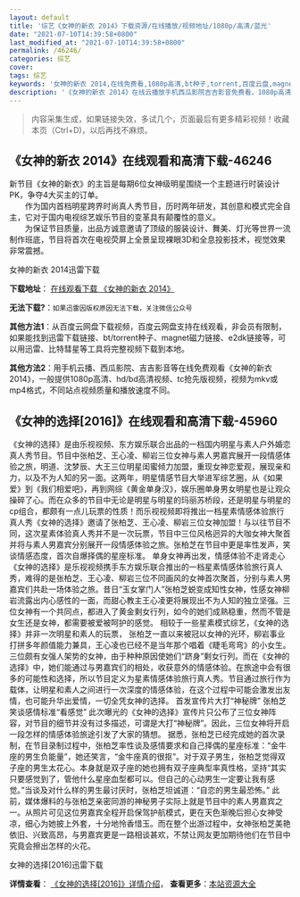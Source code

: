 ```yaml
---
layout: default
title: '综艺《女神的新衣 2014》下载资源/在线播放/视频地址/1080p/高清/蓝光'
date: "2021-07-10T14:39:58+0800"
last_modified_at: "2021-07-10T14:39:58+0800"
permalink: /46246/
categories: 综艺
cover:
tags: 综艺
keywords: '女神的新衣 2014,在线免费看,1080p高清,bt种子,torrent,百度云盘,magnet,磁力链,迅雷下载资源'
description: '《女神的新衣 2014》在线云播放手机西瓜影院吉吉影音免费看，1080p高清bd/hd未删减完整版和tc抢先枪版，mkv/mp4格式，附带bt/torrent种子、magnet/磁力链、百度云盘、网盘资源迅雷下载链接'
---
```


>内容采集生成，如果链接失效，多试几个，页面最后有更多精彩视频！收藏本页（Ctrl+D)，以后再找不麻烦。


## 《女神的新衣 2014》在线观看和高清下载-46246

新节目《女神的新衣》的主旨是每期6位女神级明星围绕一个主题进行时装设计PK，争夺4大买主的订单。<br />　　作为国内首档明星跨界时尚真人秀节目，历时两年研发，其创意和模式完全自主，它对于国内电视综艺娱乐节目的变革具有颠覆性的意义。<br />　　为保证节目质量，出品方诚意邀请了顶级的服装设计、舞美、灯光等世界一流制作班底，节目将首次在电视荧屏上全景呈现裸眼3D和全息投影技术，视觉效果非常震撼。<!---剧情end--->


女神的新衣 2014迅雷下载

**下载地址**： [在线观看下载 《女神的新衣 2014》](https://www.993dy.com//vod-detail-id-3603.html) 


**无法下载?**：`如果迅雷因版权原因无法下载，关注微信公众号 `

**其他方法1**：从百度云网盘下载视频，百度云网盘支持在线观看，非会员有限制，如果能找到迅雷下载链接、bt/torrent种子、magnet磁力链接、e2dk链接等，可以用迅雷、比特彗星等工具将完整视频下载到本地。

**其他方法2**：用手机云播、西瓜影院、吉吉影音等在线免费观看《女神的新衣 2014》，一般提供1080p高清、hd/bd高清视频、tc抢先版视频，视频为mkv或mp4格式，不同站点视频质量和播放速度不同。


## 《女神的选择[2016]》在线观看和高清下载-45960

《女神的选择》是由乐视视频、东方娱乐联合出品的一档国内明星与素人户外婚恋真人秀节目。节目中张柏芝、王心凌、柳岩三位女神与素人男嘉宾展开一段情感体验之旅，明道、沈梦辰、大王三位明星闺蜜倾力加盟，重现女神恋爱观，展现亲和力，以及不为人知的另一面。这两年，明星情感节目大举进军综艺圈，从《如果爱》到《我们相爱吧》，再到网综《黄金单身汉》，娱乐圈单身男女明星也是让观众操碎了心。而在众多的节目中无论是明星与明星的玛丽苏桥段，还是明星与明星的cp组合，都颇有一点儿玩票的性质！而乐视视频即将推出一档星素情感体验旅行真人秀《女神的选择》邀请了张柏芝、王心凌、柳岩三位女神加盟！与以往节目不同，这次星素体验真人秀并不是一次玩票，节目中三位风格迥异的大咖女神大聚首并将与素人男嘉宾分别展开一段情感体验之旅。张柏芝在节目中更是率性发声，笑谈情感态度，首次自爆择偶的星座标准。 单身女神再出发，情感体验不走肾走心 《女神的选择》是乐视视频携手东方娱乐联合推出的一档星素情感体验旅行真人秀，难得的是张柏芝、王心凌、柳岩三位不同画风的女神首次聚首，分别与素人男嘉宾们共赴一场体验之旅。昔日“玉女掌门人”张柏芝蜕变成知性女神，性感女神柳岩流露出内心感性的一面，而甜心教主王心凌更将展现出不为人知的独立坚强。三位女神有一个共同点，都进入了黄金剩女行列，如今的她们成熟稳重，然而不管是女生还是女神，都需要被爱被呵护的感觉。 相较于一些星素模式综艺，《女神的选择》并非一次明星和素人的玩票， 张柏芝一直以来被冠以女神的光环，柳岩事业打拼多年颜值能力兼具，王心凌也已经不是当年那个唱着《睫毛弯弯》的小女生。三位颇有女强人架势的女神，由于种种原因使她们“跻身”剩女行列。而在《女神的选择》中，她们能通过与男嘉宾们的相处，收获意外的情感体验。在旅途中会有很多的可能性和选择，所以节目定义为星素情感体验旅行真人秀。节目通过旅行作为载体，让明星和素人之间进行一次深度的情感体验，在这个过程中可能会激发出友情，也可能升华出爱情，一切全凭女神的选择。 首发宣传片大打“神秘牌” 张柏芝笑谈感情标准“看感觉” 此次曝光的《女神的选择》宣传片只公布了三位女神阵容，对节目的细节并没有过多描述，可谓是大打“神秘牌”。因此，三位女神将开启一段怎样的情感体验旅途引发了大家的猜想。 据悉，张柏芝已经完成她的首次录制，在节目录制过程中，张柏芝率性谈及感情要求和自己择偶的星座标准：“金牛座的男生负能量”，她还笑言，“金牛座真的很抠”。对于双子男生，张柏芝觉得双子座的男生太花心。本身就是双子座的她也拥有双子座典型率真性格，坚持“其实只要感觉到了，管他什么星座血型都可以。但自己的心动男生一定要让我有感觉。”当谈及对什么样的男生最讨厌时，张柏芝坦诚道：“自恋的男生最恐怖。” 此前，媒体爆料的与张柏芝亲密同游的神秘男子实际上就是节目中的素人男嘉宾之一。从照片可见这位男嘉宾全程开启保驾护航模式，更在天色渐晚后担心女神受凉，细心为她披上外套，十分地怜香惜玉。而在整个出游过程中，女神张柏芝美艳依旧、兴致高昂，与男嘉宾更是一路相谈甚欢，不禁让网友更加期待他们在节目中究竟会擦出怎样的火花。


女神的选择[2016]迅雷下载

**详情查看**： [《女神的选择[2016]》详情介绍](/movie/45960/)， **查看更多**：[本站资源大全](/movie/t/all/)

